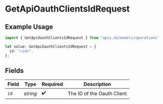 # GetApiOauthClientsIdRequest

## Example Usage

```typescript
import { GetApiOauthClientsIdRequest } from "apis.do/models/operations";

let value: GetApiOauthClientsIdRequest = {
  id: "<id>",
};
```

## Fields

| Field                      | Type                       | Required                   | Description                |
| -------------------------- | -------------------------- | -------------------------- | -------------------------- |
| `id`                       | *string*                   | :heavy_check_mark:         | The ID of the Oauth Client |